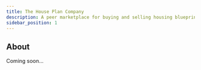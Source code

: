 ```yaml
---
title: The House Plan Company
description: A peer marketplace for buying and selling housing blueprints and plans.
sidebar_position: 1
---
```


## About

Coming soon...

